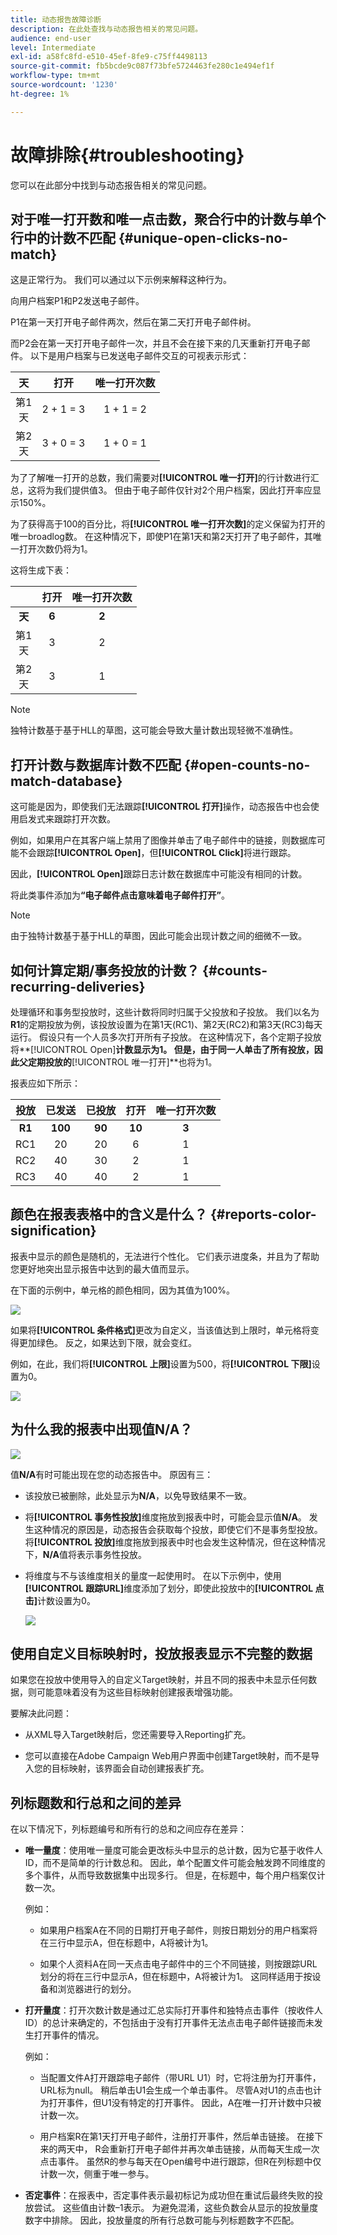 ```yaml
---
title: 动态报告故障诊断
description: 在此处查找与动态报告相关的常见问题。
audience: end-user
level: Intermediate
exl-id: a58fc8fd-e510-45ef-8fe9-c75ff4498113
source-git-commit: fb5bcde9c087f73bfe5724463fe280c1e494ef1f
workflow-type: tm+mt
source-wordcount: '1230'
ht-degree: 1%

---
```


# 故障排除{#troubleshooting}

您可以在此部分中找到与动态报告相关的常见问题。

## 对于唯一打开数和唯一点击数，聚合行中的计数与单个行中的计数不匹配 {#unique-open-clicks-no-match}

这是正常行为。
我们可以通过以下示例来解释这种行为。

向用户档案P1和P2发送电子邮件。

P1在第一天打开电子邮件两次，然后在第二天打开电子邮件树。

而P2会在第一天打开电子邮件一次，并且不会在接下来的几天重新打开电子邮件。
以下是用户档案与已发送电子邮件交互的可视表示形式：

<table> 
 <thead> 
  <tr> 
   <th align="center"> <strong>天</strong> <br/> </th> 
   <th align="center"> <strong>打开</strong> <br/> </th> 
   <th align="center"> <strong>唯一打开次数</strong> <br/> </th> 
  </tr> 
 </thead> 
 <tbody> 
  <tr> 
   <td align="center"> 第1<br/>天 </td> 
   <td align="center"> 2 + 1 = 3<br/> </td> 
   <td align="center"> 1 + 1 = 2<br/> </td> 
  </tr> 
  <tr> 
   <td align="center"> 第2<br/>天 </td> 
   <td align="center"> 3 + 0 = 3<br/> </td> 
   <td align="center"> 1 + 0 = 1<br/> </td> 
  </tr>
 </tbody> 
</table>

为了了解唯一打开的总数，我们需要对&#x200B;**[!UICONTROL 唯一打开]**&#x200B;的行计数进行汇总，这将为我们提供值3。 但由于电子邮件仅针对2个用户档案，因此打开率应显示150%。

为了获得高于100的百分比，将&#x200B;**[!UICONTROL 唯一打开次数]**&#x200B;的定义保留为打开的唯一broadlog数。 在这种情况下，即使P1在第1天和第2天打开了电子邮件，其唯一打开次数仍将为1。

这将生成下表：

<table> 
 <thead> 
  <tr> 
   <th align="center"> <strong></strong> <br/> </th> 
   <th align="center"> <strong>打开</strong> <br/> </th> 
   <th align="center"> <strong>唯一打开次数</strong> <br/> </th> 
  </tr> 
 </thead> 
 <tbody> 
  <tr> 
   <td align="center"> <strong>天</strong><br/> </td> 
   <td align="center"> <strong> 6 </strong><br/> </td> 
   <td align="center"> <strong> 2</strong><br/> </td>
  </tr> 
  <tr> 
   <td align="center"> 第1<br/>天 </td> 
   <td align="center"> 3<br/> </td> 
   <td align="center"> 2<br/> </td>
  </tr> 
  <tr> 
   <td align="center"> 第2<br/>天 </td> 
   <td align="center"> 3<br/> </td> 
   <td align="center"> 1<br/> </td> 
  </tr> 
 </tbody> 
</table>

>[!NOTE]
>
>独特计数基于基于HLL的草图，这可能会导致大量计数出现轻微不准确性。

## 打开计数与数据库计数不匹配 {#open-counts-no-match-database}

这可能是因为，即使我们无法跟踪&#x200B;**[!UICONTROL 打开]**&#x200B;操作，动态报告中也会使用启发式来跟踪打开次数。

例如，如果用户在其客户端上禁用了图像并单击了电子邮件中的链接，则数据库可能不会跟踪&#x200B;**[!UICONTROL Open]**，但&#x200B;**[!UICONTROL Click]**&#x200B;将进行跟踪。

因此，**[!UICONTROL Open]**&#x200B;跟踪日志计数在数据库中可能没有相同的计数。

将此类事件添加为&#x200B;**“电子邮件点击意味着电子邮件打开”**。

>[!NOTE]
>
>由于独特计数基于基于HLL的草图，因此可能会出现计数之间的细微不一致。

## 如何计算定期/事务投放的计数？ {#counts-recurring-deliveries}

处理循环和事务型投放时，这些计数将同时归属于父投放和子投放。
我们以名为**R1**的定期投放为例，该投放设置为在第1天(RC1)、第2天(RC2)和第3天(RC3)每天运行。
假设只有一个人员多次打开所有子投放。 在这种情况下，各个定期子投放将**[!UICONTROL Open]**计数显示为1。
但是，由于同一人单击了所有投放，因此父定期投放的**[!UICONTROL 唯一打开]**&#x200B;也将为1。

报表应如下所示：

<table> 
 <thead> 
  <tr> 
   <th align="center"> <strong>投放</strong> <br/> </th> 
   <th align="center"> <strong>已发送</strong><br/> </th> 
   <th align="center"> <strong>已投放</strong> <br/> </th>
   <th align="center"> <strong>打开</strong> <br/> </th> 
   <th align="center"> <strong>唯一打开次数</strong> <br/> </th>
  </tr> 
 </thead> 
 <tbody> 
  <tr> 
   <td align="center"> <strong>R1</strong><br/> </td> 
   <td align="center"> <strong>100</strong><br/> </td> 
   <td align="center"> <strong>90</strong><br/> </td> 
   <td align="center"> <strong>10</strong><br/> </td> 
   <td align="center"> <strong>3</strong><br/> </td> 
  </tr> 
  <tr> 
   <td align="center"> RC1<br/> </td> 
   <td align="center"> 20<br/> </td> 
   <td align="center"> 20<br/> </td> 
   <td align="center"> 6<br/> </td> 
   <td align="center"> 1<br/> </td> 
  </tr>
    <tr> 
   <td align="center"> RC2<br/> </td> 
   <td align="center"> 40<br/> </td> 
   <td align="center"> 30<br/> </td> 
   <td align="center"> 2<br/> </td> 
   <td align="center"> 1<br/> </td> 
  </tr> 
    <tr> 
   <td align="center"> RC3<br/> </td> 
   <td align="center"> 40<br/> </td> 
   <td align="center"> 40<br/> </td> 
   <td align="center"> 2<br/> </td> 
   <td align="center"> 1<br/> </td> 
  </tr> 
 </tbody> 
</table>

## 颜色在报表表格中的含义是什么？ {#reports-color-signification}

报表中显示的颜色是随机的，无法进行个性化。 它们表示进度条，并且为了帮助您更好地突出显示报告中达到的最大值而显示。

在下面的示例中，单元格的颜色相同，因为其值为100%。

![](assets/troubleshooting_1.png)

如果将&#x200B;**[!UICONTROL 条件格式]**&#x200B;更改为自定义，当该值达到上限时，单元格将变得更加绿色。 反之，如果达到下限，就会变红。

例如，在此，我们将&#x200B;**[!UICONTROL 上限]**&#x200B;设置为500，将&#x200B;**[!UICONTROL 下限]**&#x200B;设置为0。

![](assets/troubleshooting_2.png)

## 为什么我的报表中出现值N/A？

![](assets/troubleshooting_3.png)

值&#x200B;**N/A**&#x200B;有时可能出现在您的动态报告中。 原因有三：

* 该投放已被删除，此处显示为&#x200B;**N/A**，以免导致结果不一致。
* 将&#x200B;**[!UICONTROL 事务性投放]**&#x200B;维度拖放到报表中时，可能会显示值&#x200B;**N/A**。 发生这种情况的原因是，动态报告会获取每个投放，即使它们不是事务型投放。 将&#x200B;**[!UICONTROL 投放]**&#x200B;维度拖放到报表中时也会发生这种情况，但在这种情况下，**N/A**&#x200B;值将表示事务性投放。
* 将维度与不与该维度相关的量度一起使用时。 在以下示例中，使用&#x200B;**[!UICONTROL 跟踪URL]**&#x200B;维度添加了划分，即使此投放中的&#x200B;**[!UICONTROL 点击]**&#x200B;计数设置为0。

  ![](assets/troubleshooting_4.png)

## 使用自定义目标映射时，投放报表显示不完整的数据

如果您在投放中使用导入的自定义Target映射，并且不同的报表中未显示任何数据，则可能意味着没有为这些目标映射创建报表增强功能。

要解决此问题：

* 从XML导入Target映射后，您还需要导入Reporting扩充。

* 您可以直接在Adobe Campaign Web用户界面中创建Target映射，而不是导入您的目标映射，该界面会自动创建报表扩充。

## 列标题数和行总和之间的差异

在以下情况下，列标题编号和所有行的总和之间应存在差异：

* **唯一量度**：使用唯一量度可能会更改标头中显示的总计数，因为它基于收件人ID，而不是简单的行计数总和。 因此，单个配置文件可能会触发跨不同维度的多个事件，从而导致数据集中出现多行。 但是，在标题中，每个用户档案仅计数一次。

  例如：

   * 如果用户档案A在不同的日期打开电子邮件，则按日期划分的用户档案将在三行中显示A，但在标题中，A将被计为1。

   * 如果个人资料A在同一天点击电子邮件中的三个不同链接，则按跟踪URL划分的将在三行中显示A，但在标题中，A将被计为1。 这同样适用于按设备和浏览器进行的划分。

* **打开量度**：打开次数计数是通过汇总实际打开事件和独特点击事件（按收件人ID）的总计来确定的，不包括由于没有打开事件无法点击电子邮件链接而未发生打开事件的情况。

  例如：

   * 当配置文件A打开跟踪电子邮件（带URL U1）时，它将注册为打开事件，URL标为null。 稍后单击U1会生成一个单击事件。 尽管A对U1的点击也计为打开事件，但U1没有特定的打开事件。 因此，A在唯一打开计数中只被计数一次。

   * 用户档案R在第1天打开电子邮件，注册打开事件，然后单击链接。 在接下来的两天中， R会重新打开电子邮件并再次单击链接，从而每天生成一次点击事件。 虽然R的参与每天在Open编号中进行跟踪，但R在列标题中仅计数一次，侧重于唯一参与。

* **否定事件**：在报表中，否定事件表示最初标记为成功但在重试后最终失败的投放尝试。 这些值由计数–1表示。 为避免混淆，这些负数会从显示的投放量度数字中排除。 因此，投放量度的所有行总数可能与列标题数字不匹配。

